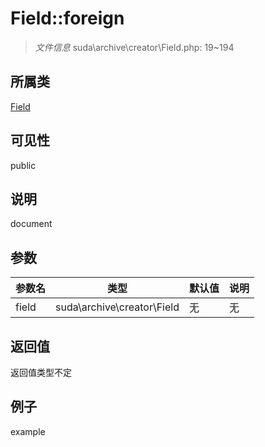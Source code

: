 # Field::foreign

> *文件信息* suda\archive\creator\Field.php: 19~194
## 所属类 

[Field](../Field.md)

## 可见性

  public  
## 说明

document

## 参数

| 参数名 | 类型 | 默认值 | 说明 |
|--------|-----|-------|-------|
| field |  suda\archive\creator\Field | 无 | 无 |

## 返回值
返回值类型不定

## 例子

example